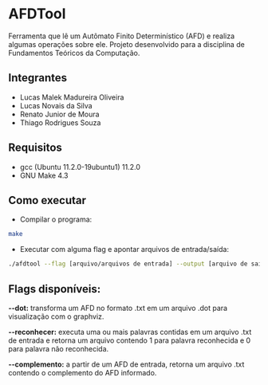 # AFDTool

Ferramenta que lê um Autômato Finito Determinístico (AFD) e realiza algumas operações sobre ele.
Projeto desenvolvido para a disciplina de Fundamentos Teóricos da Computação.

## Integrantes

- Lucas Malek Madureira Oliveira
- Lucas Novais da Silva
- Renato Junior de Moura
- Thiago Rodrigues Souza

## Requisitos

- gcc (Ubuntu 11.2.0-19ubuntu1) 11.2.0
- GNU Make 4.3

## Como executar

- Compilar o programa:
```bash
make
```
- Executar com alguma flag e apontar arquivos de entrada/saída:
```bash
./afdtool --flag [arquivo/arquivos de entrada] --output [arquivo de saida]
```
## Flags disponíveis:
**--dot:** transforma um AFD no formato .txt em um arquivo .dot para visualização com o graphviz.

**--reconhecer:** executa uma ou mais palavras contidas em um arquivo .txt de entrada e retorna um arquivo contendo 1 para palavra reconhecida e 0 para palavra não reconhecida.

**--complemento:** a partir de um AFD de entrada, retorna um arquivo .txt contendo o complemento do AFD informado.
